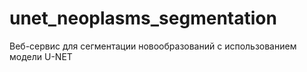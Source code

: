 # unet_neoplasms_segmentation
Веб-сервис для сегментации новообразований с использованием модели U-NET
